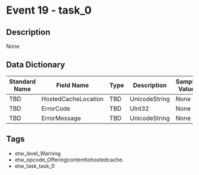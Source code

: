 # Event 19 - task_0

## Description
None

## Data Dictionary
|Standard Name|Field Name|Type|Description|Sample Value|
|---|---|---|---|---|
|TBD|HostedCacheLocation|TBD|UnicodeString|None|None|
|TBD|ErrorCode|TBD|UInt32|None|None|
|TBD|ErrorMessage|TBD|UnicodeString|None|None|

## Tags
* etw_level_Warning
* etw_opcode_Offeringcontenttohostedcache.
* etw_task_task_0
